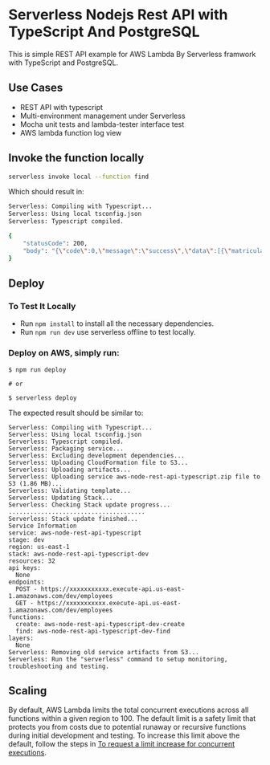 # Serverless Nodejs Rest API with TypeScript And PostgreSQL

This is simple REST API example for AWS Lambda By Serverless framwork with TypeScript and PostgreSQL.

## Use Cases

- REST API with typescript
- Multi-environment management under Serverless
- Mocha unit tests and lambda-tester interface test
- AWS lambda function log view

## Invoke the function locally

```bash
serverless invoke local --function find
```

Which should result in:

```bash
Serverless: Compiling with Typescript...
Serverless: Using local tsconfig.json
Serverless: Typescript compiled.

{
    "statusCode": 200,
    "body": "{\"code\":0,\"message\":\"success\",\"data\":[{\"matricula\":16,\"status\":\"ativo\",\"nome\":\"nome\",\"email\":\"email@gmail.com\",\"email_do_gestor\":\"email@gmail.com\",\"data_de_admissao\":\"2020-04-25T03:00:00.000Z\",\"data_de_rescisao\":null,\"cargo\":\"Gerente\"}]}",
}
```

## Deploy

### To Test It Locally

- Run `npm install` to install all the necessary dependencies.
- Run `npm run dev` use serverless offline to test locally.

### Deploy on AWS, simply run:

```
$ npm run deploy

# or

$ serverless deploy
```

The expected result should be similar to:

```
Serverless: Compiling with Typescript...
Serverless: Using local tsconfig.json
Serverless: Typescript compiled.
Serverless: Packaging service...
Serverless: Excluding development dependencies...
Serverless: Uploading CloudFormation file to S3...
Serverless: Uploading artifacts...
Serverless: Uploading service aws-node-rest-api-typescript.zip file to S3 (1.86 MB)...
Serverless: Validating template...
Serverless: Updating Stack...
Serverless: Checking Stack update progress...
......................................
Serverless: Stack update finished...
Service Information
service: aws-node-rest-api-typescript
stage: dev
region: us-east-1
stack: aws-node-rest-api-typescript-dev
resources: 32
api keys:
  None
endpoints:
  POST - https://xxxxxxxxxxx.execute-api.us-east-1.amazonaws.com/dev/employees
  GET - https://xxxxxxxxxxx.execute-api.us-east-1.amazonaws.com/dev/employees
functions:
  create: aws-node-rest-api-typescript-dev-create
  find: aws-node-rest-api-typescript-dev-find
layers:
  None
Serverless: Removing old service artifacts from S3...
Serverless: Run the "serverless" command to setup monitoring, troubleshooting and testing.
```

## Scaling

By default, AWS Lambda limits the total concurrent executions across all functions within a given region to 100. The default limit is a safety limit that protects you from costs due to potential runaway or recursive functions during initial development and testing. To increase this limit above the default, follow the steps in [To request a limit increase for concurrent executions](http://docs.aws.amazon.com/lambda/latest/dg/concurrent-executions.html#increase-concurrent-executions-limit).
